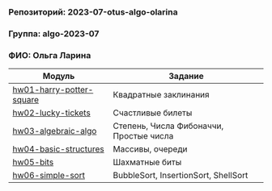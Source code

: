### Репозиторий: 2023-07-otus-algo-olarina
### Группа: algo-2023-07
### ФИО: Ольга Ларина

| Модуль                                                 | Задание                                 |
|--------------------------------------------------------|-----------------------------------------|
| [hw01-harry-potter-square](./hw01-harry-potter-square) | Квадратные заклинания                   |
| [hw02-lucky-tickets](./hw02-lucky-tickets)             | Счастливые билеты                       |
| [hw03-algebraic-algo](./hw03-algebraic-algo)           | Степень, Числа Фибоначчи, Простые числа |
| [hw04-basic-structures](./hw04-basic-structures)       | Массивы, очереди                        |
| [hw05-bits](./hw05-bits)                               | Шахматные биты                          |
| [hw06-simple-sort](./hw06-simple-sort)                 | BubbleSort, InsertionSort, ShellSort    |
